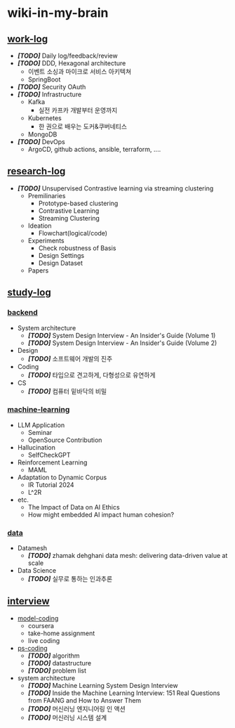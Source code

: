 # wiki-in-my-brain

## [work-log](https://github.com/2jimoo/wiki-in-my-brain/tree/main/work-log)
- ***[TODO]*** Daily log/feedback/review
- ***[TODO]*** DDD, Hexagonal architecture
  - 이벤트 소싱과 마이크로 서비스 아키텍쳐
  - SpringBoot
- ***[TODO]*** Security
   OAuth
- ***[TODO]*** Infrastructure
  - Kafka
    - 실전 카프카 개발부터 운영까지
  - Kubernetes
    - 한 권으로 배우는 도커&쿠버네티스
  - MongoDB
- ***[TODO]*** DevOps
  - ArgoCD, github actions, ansible, terraform, ....
  


## [research-log](https://github.com/2jimoo/wiki-in-my-brain/tree/main/research-log)
- ***[TODO]*** Unsupervised Contrastive learning via streaming clustering
    - Premilinaries
        - Prototype-based clustering
        - Contrastive Learning
        - Streaming Clustering
    - Ideation
        - Flowchart(logical/code)
    - Experiments
        - Check robustness of Basis
        - Design Settings
        - Design Dataset
    - Papers
        
        
## [study-log](https://github.com/2jimoo/wiki-in-my-brain/tree/main/study-log)
### [backend](https://github.com/2jimoo/wiki-in-my-brain/tree/main/study-log/backend)
- System architecture
    - ***[TODO]*** System Design Interview - An Insider's Guide (Volume 1)
    - ***[TODO]*** System Design Interview - An Insider's Guide (Volume 2)
- Design
    - ***[TODO]*** 소프트웨어 개발의 진주 
- Coding
    - ***[TODO]*** 타입으로 견고하게, 다형성으로 유연하게
- CS
    - ***[TODO]*** 컴퓨터 밑바닥의 비밀

### [machine-learning](https://github.com/2jimoo/wiki-in-my-brain/tree/main/study-log/machine-learning)
- LLM Application
    - Seminar
    - OpenSource Contribution
- Hallucination
    - SelfCheckGPT
- Reinforcement Learning
    - MAML
- Adaptation to Dynamic Corpus
    - IR Tutorial 2024 
    - L^2R 
- etc.
    - The Impact of Data on AI Ethics
    - How might embedded AI impact human cohesion?
    
### [data](https://github.com/2jimoo/wiki-in-my-brain/tree/main/study-log/etc)
- Datamesh
    - ***[TODO]*** zhamak dehghani data mesh: delivering data-driven value at scale
- Data Science
    - ***[TODO]*** 실무로 통하는 인과추론
    
## [interview](https://github.com/2jimoo/wiki-in-my-brain/tree/main/interview)
- [model-coding](https://github.com/2jimoo/wiki-in-my-brain/tree/main/interview/model-coding)
  - coursera
  - take-home assignment
  - live coding
- [ps-coding](https://github.com/2jimoo/wiki-in-my-brain/tree/main/interview/ps-coding)
  - ***[TODO]*** algorithm
  - ***[TODO]*** datastructure
  - ***[TODO]*** problem list 
- system architecture
    - ***[TODO]*** Machine Learning System Design Interview 
    - ***[TODO]*** Inside the Machine Learning Interview: 151 Real Questions from FAANG and How to Answer Them
    - ***[TODO]*** 머신러닝 엔지니어링 인 액션
    - ***[TODO]*** 머신러닝 시스템 설계
